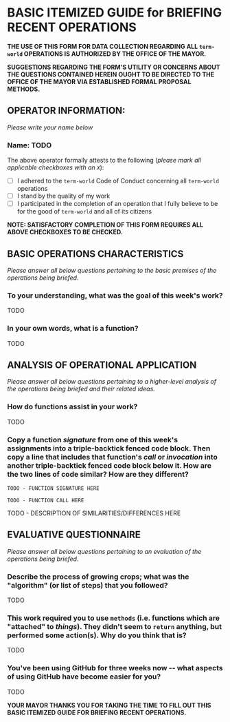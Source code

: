 # BASIC ITEMIZED GUIDE for BRIEFING RECENT OPERATIONS

**THE USE OF THIS FORM FOR DATA COLLECTION REGARDING ALL `term-world` OPERATIONS IS AUTHORIZED BY THE OFFICE OF THE MAYOR.**

**SUGGESTIONS REGARDING THE FORM'S UTILITY OR CONCERNS ABOUT THE QUESTIONS CONTAINED HEREIN OUGHT TO BE DIRECTED TO THE OFFICE OF THE MAYOR VIA ESTABLISHED FORMAL PROPOSAL METHODS.**


## OPERATOR INFORMATION:

*Please write your name below*

### Name: TODO

The above operator formally attests to the following
(*please mark all applicable checkboxes with an `X`*):

- [ ] I adhered to the `term-world` Code of Conduct concerning all `term-world` operations
- [ ] I stand by the quality of my work
- [ ] I participated in the completion of an operation that I fully believe to be for the good of `term-world` and all of its citizens

**NOTE: SATISFACTORY COMPLETION OF THIS FORM REQUIRES ALL ABOVE CHECKBOXES TO BE CHECKED.**


## BASIC OPERATIONS CHARACTERISTICS

*Please answer all below questions pertaining to the basic premises of the operations being briefed.*

### To your understanding, what was the goal of this week's work?

TODO

### In your own words, what is a function?

TODO


## ANALYSIS OF OPERATIONAL APPLICATION

*Please answer all below questions pertaining to a higher-level analysis of the operations being briefed and their related ideas.*

### How do functions assist in your work?

TODO

### Copy a function *signature* from one of this week's assignments into a triple-backtick fenced code block. Then copy a line that includes that function's *call* or *invocation* into another triple-backtick fenced code block below it. How are the two lines of code similar? How are they different?

```
TODO - FUNCTION SIGNATURE HERE
```

```
TODO - FUNCTION CALL HERE
```

TODO - DESCRIPTION OF SIMILARITIES/DIFFERENCES HERE


## EVALUATIVE QUESTIONNAIRE

*Please answer all below questions pertaining to an evaluation of the operations being briefed.*

### Describe the process of growing crops; what was the "algorithm" (or list of steps) that you followed?

TODO

### This work required you to use `methods` (i.e. functions which are "attached" to _things_). They didn't seem to `return` anything, but performed some action(s). Why do you think that is?

TODO

### You've been using GitHub for three weeks now -- what aspects of using GitHub have become easier for you?

TODO


**YOUR MAYOR THANKS YOU FOR TAKING THE TIME TO FILL OUT THIS BASIC ITEMIZED GUIDE FOR BRIEFING RECENT OPERATIONS.**
